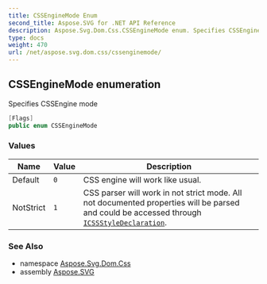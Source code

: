 ```yaml
---
title: CSSEngineMode Enum
second_title: Aspose.SVG for .NET API Reference
description: Aspose.Svg.Dom.Css.CSSEngineMode enum. Specifies CSSEngine mode
type: docs
weight: 470
url: /net/aspose.svg.dom.css/cssenginemode/
---
```

## CSSEngineMode enumeration

Specifies CSSEngine mode

```csharp
[Flags]
public enum CSSEngineMode
```

### Values

| Name | Value | Description |
| --- | --- | --- |
| Default | `0` | CSS engine will work like usual. |
| NotStrict | `1` | CSS parser will work in not strict mode. All not documented properties will be parsed and could be accessed through [`ICSSStyleDeclaration`](../icssstyledeclaration/). |

### See Also

* namespace [Aspose.Svg.Dom.Css](../../aspose.svg.dom.css/)
* assembly [Aspose.SVG](../../)
